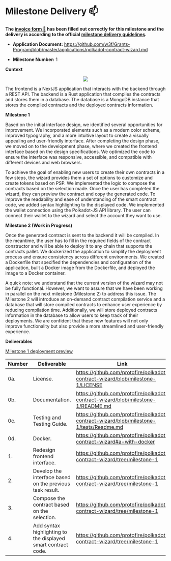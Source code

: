 # Milestone Delivery :mailbox:

**The [invoice form :pencil:](https://docs.google.com/forms/d/e/1FAIpQLSfmNYaoCgrxyhzgoKQ0ynQvnNRoTmgApz9NrMp-hd8mhIiO0A/viewform) has been filled out correctly for this milestone and the delivery is according to the official [milestone delivery guidelines](https://github.com/w3f/Grants-Program/blob/master/docs/Support%20Docs/milestone-deliverables-guidelines.md).**

- **Application Document:** https://github.com/w3f/Grants-Program/blob/master/applications/polkadot-contract-wizard.md

- **Milestone Number:** 1

**Context**

<p align="center">
  <img src="https://polkadot-contract-wizard-proto-polkadot.vercel.app/assets/architecture.png" />
</p>

The frontend is a NextJS application that interacts with the backend through a REST API. The backend is a Rust application that compiles the contracts and stores them in a database. The database is a MongoDB instance that stores the compiled contracts and the deployed contracts information.

**Milestone 1**

Based on the initial interface design, we identified several opportunities for improvement. We incorporated elements such as a modern color scheme, improved typography, and a more intuitive layout to create a visually appealing and user-friendly interface. After completing the design phase, we moved on to the development phase, where we created the frontend interface based on the design specifications. We optimized the code to ensure the interface was responsive, accessible, and compatible with different devices and web browsers.

To achieve the goal of enabling new users to create their own contracts in a few steps, the wizard provides them a set of options to customize and create tokens based on PSP. We implemented the logic to compose the contracts based on the selection made. Once the user has completed the wizard, they can preview the contract and copy the generated code. To improve the readability and ease of understanding of the smart contract code, we added syntax highlighting to the displayed code.
We implemented the wallet connection using the Polkadot-JS API library. The user can connect their wallet to the wizard and select the account they want to use.

**Milestone 2 (Work in Progress)**

Once the generated contract is sent to the backend it will be compiled. In the meantime, the user has to fill in the required fields of the contract constructor and will be able to deploy it to any chain that supports the contracts pallet.
We dockerized the application to simplify the deployment process and ensure consistency across different environments. We created a Dockerfile that specified the dependencies and configuration of the application, built a Docker image from the Dockerfile, and deployed the image to a Docker container.

A quick note: we understand that the current version of the wizard may not be fully functional. However, we want to assure that we have been working in parallel on the next milestone (Milestone 2) to address this issue. The Milestone 2 will introduce an on-demand contract compilation service and a database that will store compiled contracts to enhance user experience by reducing compilation time. Additionally, we will store deployed contracts information in the database to allow users to keep track of their deployments. We are confident that these new features will not only improve functionality but also provide a more streamlined and user-friendly experience.

**Deliverables**

[Milestone 1 deployment preview](https://polkadot-contract-wizard-fbukarssr-proto-polkadot.vercel.app/)

| Number | Deliverable                                                   | Link                                                                                   | Notes |
| ------ | ------------------------------------------------------------- | -------------------------------------------------------------------------------------- | ----- |
| 0a.    | License.                                                      | https://github.com/protofire/polkadot-contract-wizard/blob/milestone-1/LICENSE         | ...   |
| 0b.    | Documentation.                                                | https://github.com/protofire/polkadot-contract-wizard/blob/milestone-1/README.md       | ...   |
| 0c.    | Testing and Testing Guide.                                    | https://github.com/protofire/polkadot-contract-wizard/blob/milestone-1/tests/Readme.md | ...   |
| 0d.    | Docker.                                                       | https://github.com/protofire/polkadot-contract-wizard#a-with-docker                    | ...   |
| 1.     | Redesign frontend interface.                                  | https://github.com/protofire/polkadot-contract-wizard/tree/milestone-1                 | ...   |
| 2.     | Develop the interface based on the previous task result.      | https://github.com/protofire/polkadot-contract-wizard/tree/milestone-1                 | ...   |
| 3.     | Compose the contract based on the selection.                  | https://github.com/protofire/polkadot-contract-wizard/tree/milestone-1                 | ...   |
| 4.     | Add syntax highlighting to the displayed smart contract code. | https://github.com/protofire/polkadot-contract-wizard/tree/milestone-1                 | ...   |
